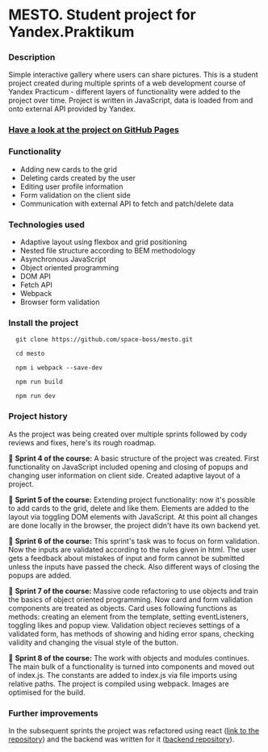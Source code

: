 # MESTO. Student project for Yandex.Praktikum

### Description

Simple interactive gallery where users can share pictures. This is a student project created during multiple sprints of a web development course of Yandex Practicum - different layers of functionality were added to the project over time. Project is written in JavaScript, data is loaded from and onto external API provided by Yandex. 

### [Have a look at the project on GitHub Pages](https://space-boss.github.io/mesto/)

### Functionality
* Adding new cards to the grid
* Deleting cards created by the user
* Editing user profile information
* Form validation on the client side
* Communication with external API to fetch and patch/delete data

### Technologies used
* Adaptive layout using flexbox and grid positioning
* Nested file structure according to BEM methodology
* Asynchronous JavaScript
* Object oriented programming
* DOM API
* Fetch API
* Webpack
* Browser form validation

### Install the project
```
  git clone https://github.com/space-boss/mesto.git

  cd mesto

  npm i webpack --save-dev

  npm run build

  npm run dev
```

### Project history
As the project was being created over multiple sprints followed by codу reviews and fixes, here's its rough roadmap.

:seedling: **Sprint 4 of the course:** A basic structure of the project was created. First functionality on JavaScript included opening and closing of popups and changing user information on client side. Created adaptive layout of a project. 

:seedling: **Sprint 5 of the course:** Extending project functionality: now it's possible to add cards to the grid, delete and like them. Elements are added to the layout via toggling DOM elements with JavaScript. At this point all changes are done locally in the browser, the project didn't have its own backend yet.

:seedling: **Sprint 6 of the course:** This sprint's task was to focus on form validation. Now the inputs are validated according to the rules given in html. The user gets a feedback about mistakes of input and form cannot be submitted unless the inputs have passed the check. Also different ways of closing the popups are added.

:seedling: **Sprint 7 of the course:** Massive code refactoring to use objects and train the basics of object oriented programming. Now card and form validation components are treated as objects. Card uses following functions as methods: creating an element from the template, setting eventListeners, toggling likes and popup view. Validation object recieves settings of a validated form, has methods of showing and hiding error spans, checking validity and changing the visual style of the button. 

:deciduous_tree: **Sprint 8 of the course:** The work with objects and modules continues. The main bulk of a functionality is turned into components and moved out of index.js. The constants are added to index.js via file imports using relative paths. The project is compiled using webpack. Images are optimised for the build. 

### Further improvements
In the subsequent sprints the project was refactored using react ([link to the repository](https://github.com/space-boss/mesto-react)) and the backend was written for it ([backend repository](https://github.com/space-boss/express-mesto)).
